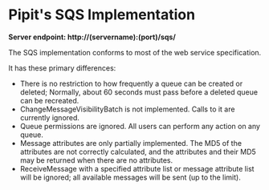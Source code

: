 # Pipit's SQS Implementation

**Server endpoint: http://(servername):(port)/sqs/**

The SQS implementation conforms to most of the web service specification.

It has these primary differences:

* There is no restriction to how frequently a queue can be created or deleted;
  Normally, about 60 seconds must pass before a deleted queue can be recreated.
* ChangeMessageVisibilityBatch is not implemented.  Calls to it are currently
  ignored.
* Queue permissions are ignored.  All users can perform any action on any
  queue.
* Message attributes are only partially implemented.  The MD5 of the attributes
  are not correctly calculated, and the attributes and their MD5 may be returned
  when there are no attributes.
* ReceiveMessage with a specified attribute list or message attribute list
  will be ignored; all available messages will be sent (up to the limit).

